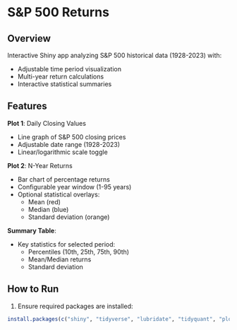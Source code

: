 # S&P 500 Returns

## Overview
Interactive Shiny app analyzing S&P 500 historical data (1928-2023) with:
- Adjustable time period visualization
- Multi-year return calculations
- Interactive statistical summaries

## Features
**Plot 1**: Daily Closing Values  
- Line graph of S&P 500 closing prices
- Adjustable date range (1928-2023)
- Linear/logarithmic scale toggle

**Plot 2**: N-Year Returns  
- Bar chart of percentage returns
- Configurable year window (1-95 years)
- Optional statistical overlays:
  - Mean (red)
  - Median (blue) 
  - Standard deviation (orange)

**Summary Table**:  
- Key statistics for selected period:
  - Percentiles (10th, 25th, 75th, 90th)
  - Mean/Median returns
  - Standard deviation

## How to Run
1. Ensure required packages are installed:
```R
install.packages(c("shiny", "tidyverse", "lubridate", "tidyquant", "plotly"))
